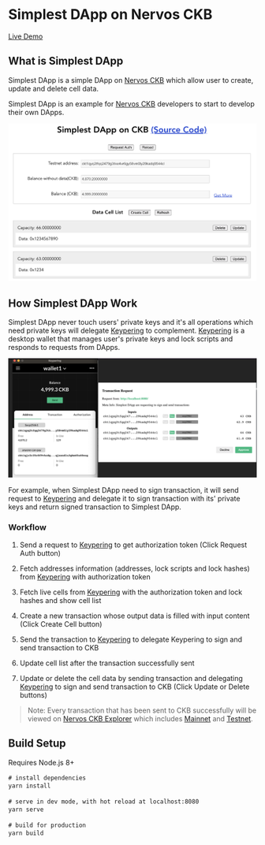 # Simplest DApp on Nervos CKB

[Live Demo](https://prototype.ckbapp.dev/simplest-dapp/)

## What is Simplest DApp

Simplest DApp is a simple DApp on [Nervos CKB](https://www.nervos.org/) which allow user to create, update and delete cell data.

Simplest DApp is an example for [Nervos CKB](https://www.nervos.org/) developers to start to develop their own DApps.  

![Simplest DApp](./simplestdapp.png)

## How Simplest DApp Work

Simplest DApp never touch users' private keys and it's all operations which need private keys will delegate [Keypering](https://github.com/Keith-CY/keypering) to complement. [Keypering](https://github.com/Keith-CY/keypering) is a desktop wallet that manages user's private keys and lock scripts and responds to requests from DApps.

![Keypering Wallet](./keypering.png)

For example, when Simplest DApp need to sign transaction, it will send request to [Keypering](https://github.com/Keith-CY/keypering) and delegate it to sign transaction with its' private keys and return signed transaction to Simplest DApp. 

### Workflow

1. Send a request to [Keypering](https://github.com/Keith-CY/keypering) to get authorization token (Click Request Auth button)

2. Fetch addresses information (addresses, lock scripts and lock hashes) from [Keypering](https://github.com/Keith-CY/keypering) with authorization token

3. Fetch live cells from [Keypering](https://github.com/Keith-CY/keypering) with the authorization token and lock hashes and show cell list

4. Create a new transaction whose output data is filled with input content (Click Create Cell button)

5. Send the transaction to [Keypering](https://github.com/Keith-CY/keypering) to delegate Keypering to sign and send transaction to CKB

6. Update cell list after the transaction successfully sent 

7. Update or delete the cell data by sending transaction and delegating [Keypering](https://github.com/Keith-CY/keypering) to sign and send transaction to CKB (Click Update or Delete buttons)

> Note: Every transaction that has been sent to CKB successfully will be viewed on [Nervos CKB Explorer](https://explorer.nervos.org/) which includes [Mainnet](https://explorer.nervos.org/) and [Testnet](https://explorer.nervos.org/aggron/).

## Build Setup

Requires Node.js 8+

```shell
# install dependencies
yarn install

# serve in dev mode, with hot reload at localhost:8080
yarn serve

# build for production
yarn build
```
